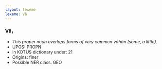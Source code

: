 ```yaml
---
layout: lexeme
lexeme: Vä
---
```


###  Vä₁

* _This proper noun overlaps forms of very common *vähän* (some, a little)._
* UPOS:  PROPN
* in KOTUS dictionary under:  21
* Origins: finer 
* Possible NER class:  GEO

